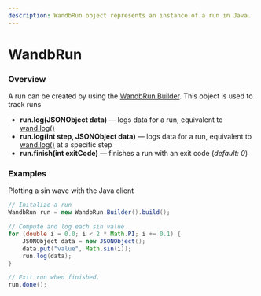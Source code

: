 ```yaml
---
description: WandbRun object represents an instance of a run in Java.
---
```


# WandbRun

### Overview

A run can be created by using the [WandbRun Builder](wandbrun-builder.md). This object is used to track runs  

* **run.log\(JSONObject data\)** — logs data for a run, equivalent to [wand.log\(\)](../../library/log.md)
* **run.log\(int step, JSONObject data\)** — logs data for a run, equivalent to [wand.log\(\)](../../library/log.md) at a specific step
* **run.finish\(int exitCode\)** — finishes a run with an exit code \(_default: 0_\)

### Examples

Plotting a sin wave with the Java client

```java
// Initalize a run
WandbRun run = new WandbRun.Builder().build();

// Compute and log each sin value
for (double i = 0.0; i < 2 * Math.PI; i += 0.1) {
    JSONObject data = new JSONObject();
    data.put("value", Math.sin(i));
    run.log(data);
}

// Exit run when finished.
run.done();
```







